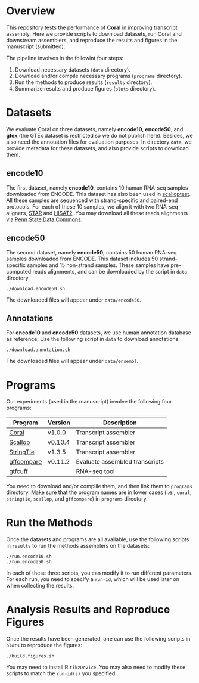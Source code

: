 # Overview

This repository tests the performance of
[**Coral**](https://github.com/Shao-Group/coral) in improving transcript assembly.
Here we provide scripts to download datasets, run Coral and downstream assemblers,
and reproduce the results and figures in the manuscript (submitted).

The pipeline involves in the followint four steps:

1. Download necessary datasets (`data` directory).
2. Download and/or compile necessary programs (`programs` directory).
3. Run the methods to produce results (`results` directory).
4. Summarize results and produce figures (`plots` directory).

# Datasets
We evaluate Coral on three datasets, namely **encode10**, **encode50**, and **gtex**
(the GTEx dataset is restricted so we do not publish here). 
Besides, we also need the annotation files for evaluation purposes.
In directory `data`, we provide metadata for these datasets, and also provide scripts to download them.

## **encode10**
The first dataset, namely **encode10**,
contains 10 human RNA-seq samples downloaded from ENCODE.
This dataset has also been used in [scalloptest](https://github.com/Kingsford-Group/scalloptest).
All these samples are sequenced with strand-specific and paired-end protocols.
For each of these 10 samples, we align it with two RNA-seq aligners,
[STAR](https://github.com/alexdobin/STAR) and
[HISAT2](https://ccb.jhu.edu/software/hisat2/index.shtml).
You may download all these reads alignments via
[Penn State Data Commons](https://doi.org/10.26208/8c06-w247).

## **encode50**
The second dataset, namely **encode50**,
contains 50 human RNA-seq samples downloaded from ENCODE.
This dataset includes 50 strand-specific samples and 15 non-strand samples.
These samples have pre-computed reads alignments, and can be downloaded by the script in `data` directory.
```
./download.encode50.sh
```
The downloaded files will appear under `data/encode50`.

## Annotations
For **encode10** and **encode50** datasets, we use human annotation database as reference;
Use the following script in `data` to download annotations:
```
./download.annotation.sh
```
The downloaded files will appear under `data/ensembl`.


# Programs

Our experiments (used in the manuscript) involve the following four programs:

Program | Version | Description
------------ | ------------ | ------------ 
[Coral](https://github.com/Shao-Group/coral) | v1.0.0 | Transcript assembler
[Scallop](https://github.com/Kingsford-Group/scallop) | v0.10.4 | Transcript assembler
[StringTie](https://ccb.jhu.edu/software/stringtie/) | v1.3.5 | Transcript assembler
[gffcompare](http://ccb.jhu.edu/software/stringtie/gff.shtml) | v0.11.2 | Evaluate assembled transcripts
[gtfcuff](https://github.com/Kingsford-Group/rnaseqtools) |  | RNA-seq tool

You need to download and/or complile them,
and then link them to `programs` directory.
Make sure that the program names are in lower cases (i.e., `coral`, `stringtie`, `scallop`, and `gffcompare`)
in `programs` directory.

# Run the Methods

Once the datasets and programs are all available, use the following scripts in `results`
to run the methods assemblers on the datasets:
```
./run.encode10.sh
./run.encode50.sh
```
In each of these three scripts, you can modify it to run different parameters.
For each run, you need to specify a `run-id`, which will be used later on when
collecting the results. 


# Analysis Results and Reproduce Figures

Once the results have been generated, one can use the following scripts in `plots` to reproduce the figures:
```
./build.figures.sh
```
You may need to install R `tikzDevice`.
You may also need to modify these scripts to match the `run-id(s)` you specified..
